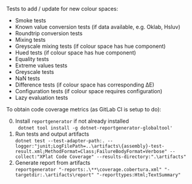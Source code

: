 Tests to add / update for new colour spaces:
- Smoke tests
- Known value conversion tests (if data available, e.g. Oklab, Hsluv)
- Roundtrip conversion tests
- Mixing tests
- Greyscale mixing tests (if colour space has hue component)
- Hued tests (if colour space has hue component)
- Equality tests
- Extreme values tests
- Greyscale tests
- NaN tests
- Difference tests (if colour space has corresponding ΔE)
- Configuration tests (if colour space requires configuration)
- Lazy evaluation tests

To obtain code coverage metrics (as GitLab CI is setup to do):

0. Install `reportgenerator` if not already installed <br/>`
dotnet tool install -g dotnet-reportgenerator-globaltool'`
1. Run tests and output artifacts <br/>
`dotnet test --test-adapter-path:. --logger:"junit;LogFilePath=..\artifacts\{assembly}-test-result.xml;MethodFormat=Class;FailureBodyFormat=Verbose" --collect:"XPlat Code Coverage" --results-directory:".\artifacts"`
2. Generate report from artifacts <br/>
`reportgenerator "-reports:.\**\coverage.cobertura.xml" "-targetdir:.\artifacts\report" "-reporttypes:Html;TextSummary"`